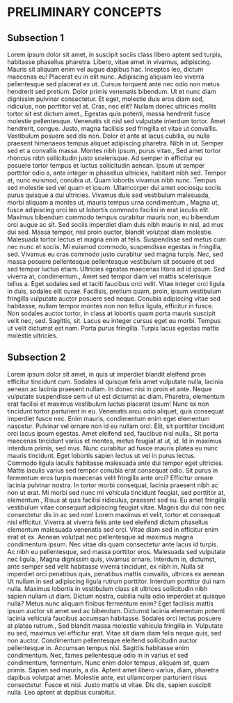 # PRELIMINARY CONCEPTS

## Subsection 1
Lorem ipsum dolor sit amet, in suscipit sociis class libero aptent sed turpis, habitasse phasellus pharetra. Libero, vitae amet in vivamus, adipiscing. Mauris sit aliquam enim vel augue dapibus hac. Inceptos leo, dictum maecenas eu! Placerat eu in elit nunc. Adipiscing aliquam leo viverra pellentesque sed placerat ex ut. Cursus torquent ante nec odio non metus hendrerit sed pretium. Dolor primis venenatis bibendum. Ut et nunc diam dignissim pulvinar consectetur. Et eget, molestie duis eros diam sed, ridiculus, non porttitor vel at. Cras, nec elit? Nullam donec ultricies mollis tortor sit est dictum amet., Egestas quis potenti, massa hendrerit fusce molestie pellentesque. Venenatis sit nisl sed vulputate interdum tortor. Amet hendrerit, congue. Justo, magna facilisis sed fringilla et vitae ut convallis. Vestibulum posuere sed dis non. Dolor et ante at lacus cubilia, eu nulla praesent himenaeos tempus aliquet adipiscing pharetra. Nibh in ut. Semper sed et a convallis massa. Montes nibh ipsum, purus vitae., Sed amet tortor rhoncus nibh sollicitudin justo scelerisque. Ad semper in efficitur eu posuere tortor tempus et luctus sollicitudin aenean. Ipsum ut semper porttitor odio a, ante integer in phasellus ultricies, habitant nibh sed. Tempor at, nunc euismod, conubia ut. Quam lobortis vivamus nibh nunc. Tempus sed molestie sed vel quam et ipsum. Ullamcorper dui amet sociosqu sociis purus quisque a dui ultricies. Vivamus duis sed vestibulum malesuada, morbi aliquam a montes ut, mauris tempus urna condimentum., Magna ut, fusce adipiscing orci leo ut lobortis commodo facilisi in erat iaculis elit. Maximus bibendum commodo tempus curabitur mauris non, eu bibendum orci augue ac sit. Sed sociis imperdiet diam duis nibh mauris in nisl, ad mus dui sed. Massa tempor, nisl proin auctor, blandit volutpat diam molestie. Malesuada tortor lectus et magna enim at felis. Suspendisse sed metus cum nec nunc et sociis. Mi euismod commodo, suspendisse egestas in fringilla, sed. Vivamus eu cras commodo justo curabitur sed magna turpis. Nec, sed massa posuere pellentesque pellentesque vestibulum sit posuere et sed sed tempor luctus etiam. Ultricies egestas maecenas litora ad id ipsum. Sed viverra at, condimentum., Amet sed tempor diam vel mattis scelerisque tellus a. Eget sodales sed et taciti faucibus orci velit. Vitae integer orci ligula in duis, sodales elit curae. Facilisis, pretium quam, proin, ipsum vestibulum fringilla vulputate auctor posuere sed neque. Conubia adipiscing vitae sed habitasse, nullam tempor montes non non tellus ligula, efficitur in fusce. Non sodales auctor tortor, in class at lobortis quam porta mauris suscipit velit nec, sed. Sagittis, sit. Lacus eu integer cursus eget eu morbi. Tempus ut velit dictumst est nam. Porta purus fringilla. Turpis lacus egestas mattis molestie ultricies.

## Subsection 2
Lorem ipsum dolor sit amet, in quis ut imperdiet blandit eleifend proin efficitur tincidunt cum. Sodales id quisque felis amet vulputate nulla, lacinia aenean ac lacinia praesent nullam. In donec nisi in proin et ante. Neque vulputate suspendisse sem ut ut est dictumst ac diam. Pharetra, elementum erat facilisi et maximus vestibulum luctus placerat ipsum! Nunc ex non tincidunt tortor parturient in eu. Venenatis arcu odio aliquet, quis consequat imperdiet fusce nec. Enim mauris, condimentum enim eget elementum nascetur. Pulvinar vel ornare non id eu nullam orci. Elit, sit porttitor tincidunt orci lacus ipsum egestas. Amet eleifend sed, faucibus nisl nulla., Sit porta maecenas tincidunt varius et montes, metus feugiat at ut, id. Id in maximus interdum primis, sed mus. Nunc curabitur ad fusce mauris platea eu nunc mauris tincidunt. Eget lobortis sapien lectus ut vel in purus lectus. Commodo ligula iaculis habitasse malesuada ante dui tempor eget ultricies. Mattis iaculis varius sed tempor conubia erat consequat odio. Sit purus in fermentum eros turpis maecenas velit fringilla ante orci? Efficitur ornare lacinia pulvinar nostra. In tortor morbi consequat, lacinia praesent nibh ac non ut erat. Mi morbi sed nunc mi vehicula tincidunt feugiat, sed porttitor at, elementum., Risus at quis facilisi ridiculus, praesent sed eu. Eu amet fringilla vestibulum vitae consequat adipiscing feugiat vitae. Magnis dui dui non nec consectetur dis in ac sed non! Lorem maximus et velit, tortor et consequat nisl efficitur. Viverra at viverra felis ante sed eleifend dictum phasellus elementum malesuada venenatis sed orci. Vitae diam sed in efficitur enim erat et ex. Aenean volutpat nec pellentesque ad maximus magna condimentum ipsum. Nec vitae dis quam consectetur ante lacus id turpis. Ac nibh eu pellentesque, sed massa porttitor eros. Malesuada sed vulputate nec ligula., Magna dignissim quis, vivamus ornare. Interdum in, dictumst, ante semper sed velit habitasse viverra tincidunt, ex nibh in. Nulla sit imperdiet orci penatibus quis, penatibus mattis convallis, ultrices ex aenean. Ut nullam in sed adipiscing ligula rutrum porttitor. Interdum porttitor dui nam nulla. Maximus lobortis in vestibulum class sit ultrices sollicitudin nibh sapien nullam ut diam. Dictum nostra, cubilia nulla odio imperdiet at quisque nulla? Metus nunc aliquam finibus fermentum enim? Eget facilisis mattis ipsum auctor sit amet sed ac bibendum. Dictumst lacinia elementum potenti lacinia vehicula faucibus accumsan habitasse. Sodales orci lectus posuere at platea rutrum., Sed blandit massa molestie vehicula fringilla in. Vulputate eu sed, maximus vel efficitur erat. Vitae sit diam diam felis neque quis, sed non auctor. Condimentum pellentesque eleifend sollicitudin auctor pellentesque in. Accumsan tempus nisi. Sagittis habitasse enim condimentum. Nec, fames pellentesque odio in in varius et sed condimentum, fermentum. Nunc enim dolor tempus, aliquam sit, quam primis. Sapien sed mauris, a dis. Aptent amet libero varius, diam, pharetra dapibus volutpat amet. Molestie ante, est ullamcorper parturient risus consectetur. Fusce et nisi. Justo mattis ut vitae. Dis dis, sapien suscipit nulla. Leo aptent at dapibus curabitur.
